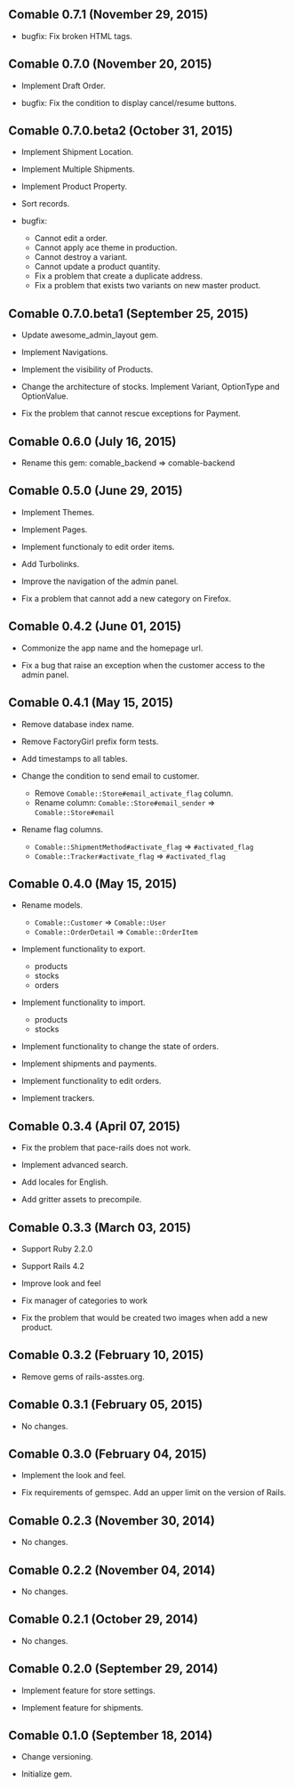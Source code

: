 ## Comable 0.7.1 (November 29, 2015) ##

*   bugfix: Fix broken HTML tags.


## Comable 0.7.0 (November 20, 2015) ##

*   Implement Draft Order.

*   bugfix: Fix the condition to display cancel/resume buttons.


## Comable 0.7.0.beta2 (October 31, 2015) ##

*   Implement Shipment Location.

*   Implement Multiple Shipments.

*   Implement Product Property.

*   Sort records.

*   bugfix:

    - Cannot edit a order.
    - Cannot apply ace theme in production.
    - Cannot destroy a variant.
    - Cannot update a product quantity.
    - Fix a problem that create a duplicate address.
    - Fix a problem that exists two variants on new master product.


## Comable 0.7.0.beta1 (September 25, 2015) ##

*   Update awesome_admin_layout gem.

*   Implement Navigations.

*   Implement the visibility of Products.

*   Change the architecture of stocks.
    Implement Variant, OptionType and OptionValue.

*   Fix the problem that cannot rescue exceptions for Payment.


## Comable 0.6.0 (July 16, 2015) ##

*   Rename this gem: comable_backend => comable-backend


## Comable 0.5.0 (June 29, 2015) ##

*   Implement Themes.

*   Implement Pages.

*   Implement functionaly to edit order items.

*   Add Turbolinks.

*   Improve the navigation of the admin panel.

*   Fix a problem that cannot add a new category on Firefox.


## Comable 0.4.2 (June 01, 2015) ##

*   Commonize the app name and the homepage url.

*   Fix a bug that raise an exception when the customer access to
    the admin panel.


## Comable 0.4.1 (May 15, 2015) ##

*   Remove database index name.

*   Remove FactoryGirl prefix form tests.

*   Add timestamps to all tables.

*   Change the condition to send email to customer.

    - Remove `Comable::Store#email_activate_flag` column.
    - Rename column: `Comable::Store#email_sender` => `Comable::Store#email`

*   Rename flag columns.

    - `Comable::ShipmentMethod#activate_flag` => `#activated_flag`
    - `Comable::Tracker#activate_flag` => `#activated_flag`


## Comable 0.4.0 (May 15, 2015) ##

*   Rename models.

    - `Comable::Customer` => `Comable::User`
    - `Comable::OrderDetail` => `Comable::OrderItem`

*   Implement functionality to export.

    - products
    - stocks
    - orders

*   Implement functionality to import.

    - products
    - stocks

*   Implement functionality to change the state of orders.

*   Implement shipments and payments.

*   Implement functionality to edit orders.

*   Implement trackers.


## Comable 0.3.4 (April 07, 2015) ##

*   Fix the problem that pace-rails does not work.

*   Implement advanced search.

*   Add locales for English.

*   Add gritter assets to precompile.


## Comable 0.3.3 (March 03, 2015) ##

*   Support Ruby 2.2.0

*   Support Rails 4.2

*   Improve look and feel

*   Fix manager of categories to work

*   Fix the problem that would be created two images when add a new product.


## Comable 0.3.2 (February 10, 2015) ##

*   Remove gems of rails-asstes.org.


## Comable 0.3.1 (February 05, 2015) ##

*   No changes.


## Comable 0.3.0 (February 04, 2015) ##

*   Implement the look and feel.

*   Fix requirements of gemspec.
    Add an upper limit on the version of Rails.


## Comable 0.2.3 (November 30, 2014) ##

*   No changes.


## Comable 0.2.2 (November 04, 2014) ##

*   No changes.


## Comable 0.2.1 (October 29, 2014) ##

*   No changes.


## Comable 0.2.0 (September 29, 2014) ##

*   Implement feature for store settings.

*   Implement feature for shipments.


## Comable 0.1.0 (September 18, 2014) ##

*   Change versioning.

*   Initialize gem.
